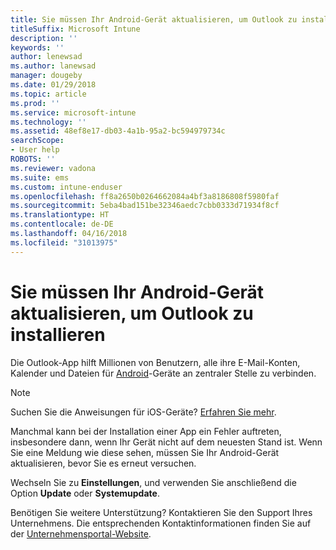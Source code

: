 ```yaml
---
title: Sie müssen Ihr Android-Gerät aktualisieren, um Outlook zu installieren | Microsoft-Dokumentation
titleSuffix: Microsoft Intune
description: ''
keywords: ''
author: lenewsad
ms.author: lanewsad
manager: dougeby
ms.date: 01/29/2018
ms.topic: article
ms.prod: ''
ms.service: microsoft-intune
ms.technology: ''
ms.assetid: 48ef8e17-db03-4a1b-95a2-bc594979734c
searchScope:
- User help
ROBOTS: ''
ms.reviewer: vadona
ms.suite: ems
ms.custom: intune-enduser
ms.openlocfilehash: ff8a2650b0264662084a4bf3a8186808f5980faf
ms.sourcegitcommit: 5eba4bad151be32346aedc7cbb0333d71934f8cf
ms.translationtype: HT
ms.contentlocale: de-DE
ms.lasthandoff: 04/16/2018
ms.locfileid: "31013975"
---
```

# <a name="you-need-to-update-your-android-device-to-install-the-outlook-app"></a>Sie müssen Ihr Android-Gerät aktualisieren, um Outlook zu installieren

Die Outlook-App hilft Millionen von Benutzern, alle ihre E-Mail-Konten, Kalender und Dateien für [Android](https://play.google.com/store/apps/details?id=com.microsoft.office.outlook)-Geräte an zentraler Stelle zu verbinden.

>[!NOTE]
> Suchen Sie die Anweisungen für iOS-Geräte? [Erfahren Sie mehr](update-device-outlook-ios.md).

Manchmal kann bei der Installation einer App ein Fehler auftreten, insbesondere dann, wenn Ihr Gerät nicht auf dem neuesten Stand ist. Wenn Sie eine Meldung wie diese sehen, müssen Sie Ihr Android-Gerät aktualisieren, bevor Sie es erneut versuchen.

Wechseln Sie zu **Einstellungen**, und verwenden Sie anschließend die Option **Update** oder **Systemupdate**.

Benötigen Sie weitere Unterstützung? Kontaktieren Sie den Support Ihres Unternehmens. Die entsprechenden Kontaktinformationen finden Sie auf der [Unternehmensportal-Website](https://portal.manage.microsoft.com#HelpDeskDialog).
